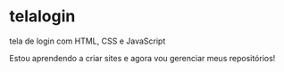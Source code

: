 # telalogin
 tela de login com HTML, CSS e JavaScript

 Estou aprendendo a criar sites e agora vou gerenciar meus repositórios!
